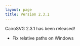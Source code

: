```yaml
---
layout: page
title: Version 2.3.1
---
```


CairoSVG 2.3.1 has been released!

* Fix relative paths on Windows

